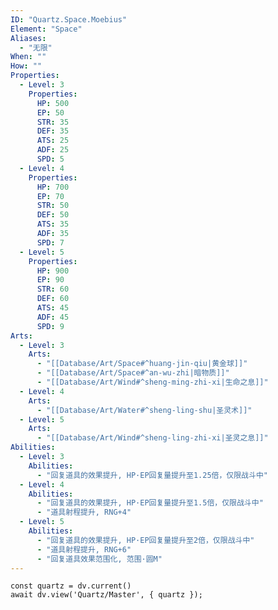 ```yaml
---
ID: "Quartz.Space.Moebius"
Element: "Space"
Aliases:
  - "无限"
When: ""
How: ""
Properties:
  - Level: 3
    Properties:
      HP: 500
      EP: 50
      STR: 35
      DEF: 35
      ATS: 25
      ADF: 25
      SPD: 5
  - Level: 4
    Properties:
      HP: 700
      EP: 70
      STR: 50
      DEF: 50
      ATS: 35
      ADF: 35
      SPD: 7
  - Level: 5
    Properties:
      HP: 900
      EP: 90
      STR: 60
      DEF: 60
      ATS: 45
      ADF: 45
      SPD: 9
Arts:
  - Level: 3
    Arts:
      - "[[Database/Art/Space#^huang-jin-qiu|黄金球]]"
      - "[[Database/Art/Space#^an-wu-zhi|暗物质]]"
      - "[[Database/Art/Wind#^sheng-ming-zhi-xi|生命之息]]"
  - Level: 4
    Arts:
      - "[[Database/Art/Water#^sheng-ling-shu|圣灵术]]"
  - Level: 5
    Arts:
      - "[[Database/Art/Wind#^sheng-ling-zhi-xi|圣灵之息]]"
Abilities:
  - Level: 3
    Abilities:
      - "回复道具的效果提升, HP·EP回复量提升至1.25倍，仅限战斗中"
  - Level: 4
    Abilities:
      - "回复道具的效果提升, HP·EP回复量提升至1.5倍，仅限战斗中"
      - "道具射程提升, RNG+4"
  - Level: 5
    Abilities:
      - "回复道具的效果提升, HP·EP回复量提升至2倍，仅限战斗中"
      - "道具射程提升, RNG+6"
      - "回复道具效果范围化, 范围·圆M"
---
```

```dataviewjs
const quartz = dv.current()
await dv.view('Quartz/Master', { quartz });
```
